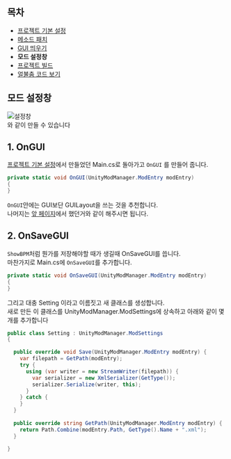 ## 목차
 - [프로젝트 기본 설정](https://github.com/NoBrain0917/ADOFAI-Mod-Development-Guide/blob/main/dev1.md)
 - [메소드 패치](https://github.com/NoBrain0917/ADOFAI-Mod-Development-Guide/blob/main/dev2.md)
 - [GUI 띄우기](https://github.com/NoBrain0917/ADOFAI-Mod-Development-Guide/blob/main/dev3.md)
 - **모드 설정창**
 - [프로젝트 빌드](https://github.com/NoBrain0917/ADOFAI-Mod-Development-Guide/blob/main/dev5.md)
 - [얼불춤 코드 보기](https://github.com/NoBrain0917/ADOFAI-Mod-Development-Guide/blob/main/dev6.md)

## 모드 설정창 
![설정창](https://github.com/NoBrain0917/ADOFAI-Mod-Development-Guide/blob/main/img/setting.png?raw=true)   
와 같이 만들 수 있습니다

## 1. OnGUI
[프로젝트 기본 설정](https://github.com/NoBrain0917/ADOFAI-Mod-Development-Guide/blob/main/dev1.md)에서 만들었던 Main.cs로 돌아가고 `OnGUI` 를 만들어 줍니다. 
```cs
private static void OnGUI(UnityModManager.ModEntry modEntry)
{
}

```
`OnGUI`안에는 GUI보단 GUILayout을 쓰는 것을 추천합니다.  
나머지는 [앞 페이지](https://github.com/NoBrain0917/ADOFAI-Mod-Development-Guide/blob/main/dev3.md)에서 했던거와 같이 해주시면 됩니다.

## 2. OnSaveGUI
`ShowBPM`처럼 뭔가를 저장해야할 때가 생길때 OnSaveGUI를 씁니다.    
마찬가지로 Main.cs에 `OnSaveGUI`를 추가합니다.
```cs
private static void OnSaveGUI(UnityModManager.ModEntry modEntry)
{
}
```
그리고 대충 Setting 이라고 이름짓고 새 클래스를 생성합니다.   
새로 만든 이 클래스를 UnityModManager.ModSettings에 상속하고 아래와 같이 몇개를 추가합니다
```cs
public class Setting : UnityModManager.ModSettings
{

  public override void Save(UnityModManager.ModEntry modEntry) {
    var filepath = GetPath(modEntry);
    try {
      using (var writer = new StreamWriter(filepath)) {
        var serializer = new XmlSerializer(GetType());
        serializer.Serialize(writer, this);
      }
    } catch {
    }
  }
       
  public override string GetPath(UnityModManager.ModEntry modEntry) {
    return Path.Combine(modEntry.Path, GetType().Name + ".xml");
  }
  
}
```

